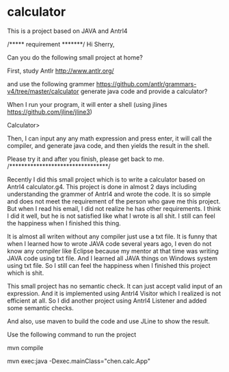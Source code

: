 # calculator
This is a project based on JAVA and Antrl4

/*****    requirement   *******/
Hi Sherry, 

Can you do the following small project at home?

First, study Antlr http://www.antlr.org/

and use the following grammer 
https://github.com/antlr/grammars-v4/tree/master/calculator
generate java code and provide a calculator?

When I run your program, it will enter a shell (using jlines https://github.com/jline/jline3)

Calculator>

Then, I can input any any math expression and press enter, it will call the compiler, and generate java code, and then yields the result in the shell.

Please try it and after you finish, please get back to me. 
/*********************************/



Recently I did this small project which is to write a calculator based on Antrl4 calculator.g4. This project is done in almost 2 days including understanding the grammer of Antrl4 and wrote the code. It is so simple and does not meet the requirement of the person who gave me this project. But when I read his email, I did not realize he has other requirements. I think I did it well, but he is not satisfied like what I wrote is all shit. I still can feel the happiness when I finished this thing. 

It is almost all writen without any compiler just use a txt file. It is funny that when I learned how to wrote JAVA code several years ago, I even do not know any compiler like Eclipse because my mentor at that time was writing JAVA code using txt file. And I learned all JAVA things on Windows system using txt file. So I still can feel the happiness when I finished this project which is shit.

This small project has no semantic check. It can just accept valid input of an expression. And it is implemented using Antrl4 Visitor which I realized is not efficient at all. So I did another project using Antrl4 Listener and added some semantic checks.

And also, use maven to build the code and use JLine to show the result. 


Use the following command to run the project

mvn compile

mvn exec:java -Dexec.mainClass="chen.calc.App"
